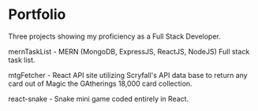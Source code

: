 # Portfolio
Three projects showing my proficiency as a Full Stack Developer. 

mernTaskList - MERN (MongoDB, ExpressJS, ReactJS, NodeJS) Full stack task list. 

mtgFetcher - React API site utilizing Scryfall's API data base to return any card out of Magic the GAtherings 18,000 card collection.

react-snake - Snake mini game coded entirely in React. 


